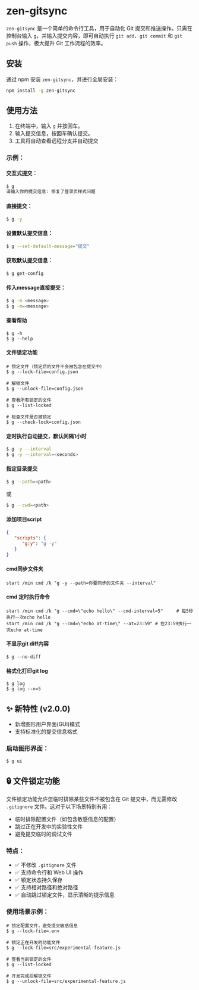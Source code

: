 # zen-gitsync

`zen-gitsync` 是一个简单的命令行工具，用于自动化 Git 提交和推送操作。只需在控制台输入 `g`，并输入提交内容，即可自动执行 `git add`、`git commit` 和 `git push` 操作，极大提升 Git 工作流程的效率。

## 安装

通过 npm 安装 `zen-gitsync`，并进行全局安装：

```bash
npm install -g zen-gitsync
```

## 使用方法

1. 在终端中，输入 `g` 并按回车。
2. 输入提交信息，按回车确认提交。
3. 工具将自动查看远程分支并自动提交


### 示例：
#### 交互式提交：
```bash
$ g
请输入你的提交信息: 修复了登录页样式问题
```
#### 直接提交：
```bash
$ g -y
```
#### 设置默认提交信息：
```bash
$ g --set-default-message="提交"
```
#### 获取默认提交信息：
```bash
$ g get-config
```
#### 传入message直接提交：
```bash
$ g -m <message>
$ g -m=<message>
```

#### 查看帮助
```shell
$ g -h
$ g --help
```

#### 文件锁定功能
```shell
# 锁定文件（锁定后的文件不会被包含在提交中）
$ g --lock-file=config.json

# 解锁文件
$ g --unlock-file=config.json

# 查看所有锁定的文件
$ g --list-locked

# 检查文件是否被锁定
$ g --check-lock=config.json
```

#### 定时执行自动提交，默认间隔1小时
```bash
$ g -y --interval
$ g -y --interval=<seconds> 
```
#### 指定目录提交
```bash
$ g --path=<path> 
```
或
```bash
$ g --cwd=<path> 
```

#### 添加项目script
```json
{
   "scripts": {
      "g:y": "g -y"
   }
}
```

#### cmd同步文件夹
```shell
start /min cmd /k "g -y --path=你要同步的文件夹 --interval"
```

#### cmd 定时执行命令
```shell
start /min cmd /k "g --cmd=\"echo hello\" --cmd-interval=5"     # 每5秒执行一次echo hello
start /min cmd /k "g --cmd=\"echo at-time\" --at=23:59" # 在23:59执行一次echo at-time
```

#### 不显示git diff内容
```shell
$ g --no-diff
```

#### 格式化打印git log
```shell
$ g log
$ g log --n=5
```

## ✨ 新特性 (v2.0.0)
- 新增图形用户界面(GUI)模式
- 支持标准化的提交信息格式

### 启动图形界面：
```shell
$ g ui
```

## 🔒 文件锁定功能

文件锁定功能允许您临时排除某些文件不被包含在 Git 提交中，而无需修改 `.gitignore` 文件。这对于以下场景特别有用：

- 临时排除配置文件（如包含敏感信息的配置）
- 跳过正在开发中的实验性文件
- 避免提交临时的调试文件

### 特点：
- ✅ 不修改 `.gitignore` 文件
- ✅ 支持命令行和 Web UI 操作
- ✅ 锁定状态持久保存
- ✅ 支持相对路径和绝对路径
- ✅ 自动跳过锁定文件，显示清晰的提示信息

### 使用场景示例：
```shell
# 锁定配置文件，避免提交敏感信息
$ g --lock-file=.env

# 锁定正在开发的功能文件
$ g --lock-file=src/experimental-feature.js

# 查看当前锁定的文件
$ g --list-locked

# 开发完成后解锁文件
$ g --unlock-file=src/experimental-feature.js
```
